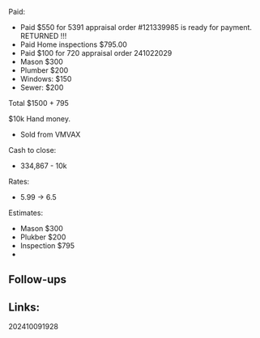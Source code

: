 Paid: 
- Paid $550 for 5391 appraisal order #121339985 is ready for payment. RETURNED !!!
- Paid Home inspections $795.00
- Paid  $100 for 720 appraisal order 241022029
- Mason $300 
- Plumber $200
- Windows: $150
- Sewer: $200

Total $1500 + 795


$10k Hand money. 
- Sold from VMVAX

Cash to close:
- 334,867 - 10k

Rates:
- 5.99 -> 6.5

Estimates: 
- Mason $300 
- Plukber $200
- Inspection $795
- 
## Follow-ups


## Links: 



202410091928
